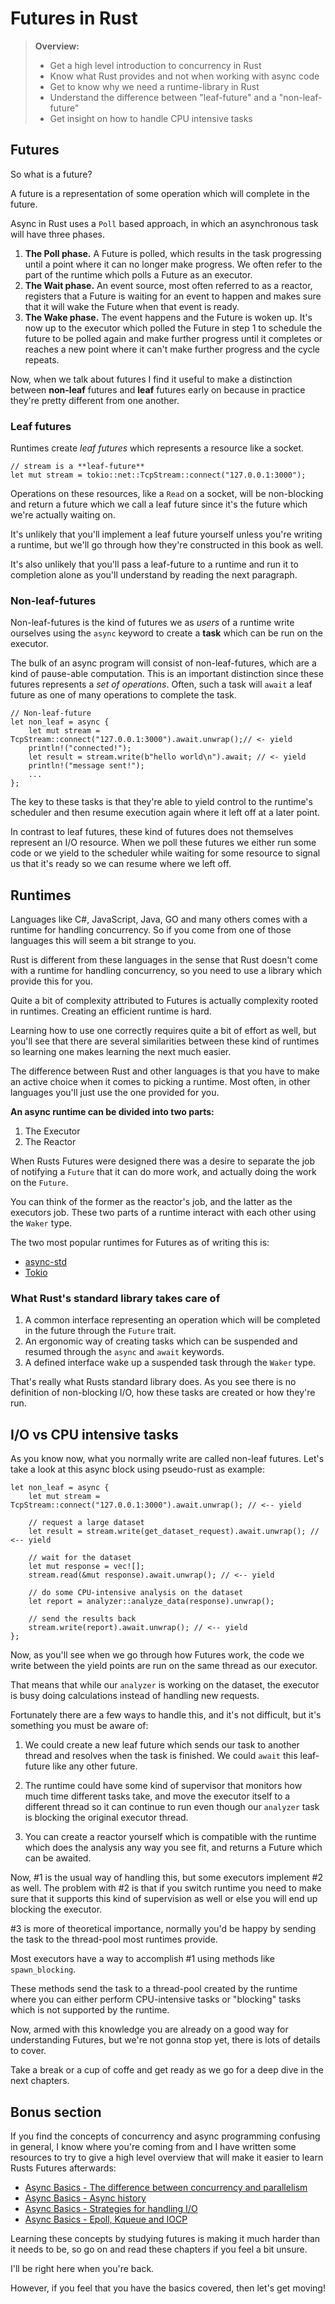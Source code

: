 # Futures in Rust

> **Overview:**
>
> - Get a high level introduction to concurrency in Rust
> - Know what Rust provides and not when working with async code
> - Get to know why we need a runtime-library in Rust
> - Understand the difference between  "leaf-future" and a "non-leaf-future"
> - Get insight on how to handle CPU intensive tasks

## Futures

So what is a future?

A future is a representation of some operation which will complete in the
future.

Async in Rust uses a `Poll` based approach, in which an asynchronous task will
have three phases.

1. **The Poll phase.** A Future is polled, which results in the task progressing until
a point where it can no longer make progress. We often refer to the part of the
runtime which polls a Future as an executor.
2. **The Wait phase.** An event source, most often referred to as a reactor,
registers that a Future is waiting for an event to happen and makes sure that it
will wake the Future when that event is ready.
3. **The Wake phase.** The event happens and the Future is woken up. It's now up
to the executor which polled the Future in step 1 to schedule the future to be
polled again and make further progress until it completes or reaches a new point
where it can't make further progress and the cycle repeats.

Now, when we talk about futures I find it useful to make a distinction between
**non-leaf** futures and **leaf** futures early on because in practice they're
pretty different from one another.

### Leaf futures

Runtimes create _leaf futures_ which represents a resource like a socket.

```rust, ignore, noplaypen
// stream is a **leaf-future**
let mut stream = tokio::net::TcpStream::connect("127.0.0.1:3000");
```

Operations on these resources, like a `Read` on a socket, will be non-blocking
and return a future which we call a leaf future since it's the future which
we're actually waiting on.

It's unlikely that you'll implement a leaf future yourself unless you're writing
a runtime, but we'll go through how they're constructed in this book as well.

It's also unlikely that you'll pass a leaf-future to a runtime and run it to
completion alone as you'll understand by reading the next paragraph.

### Non-leaf-futures

Non-leaf-futures is the kind of futures we as _users_ of a runtime write
ourselves using the `async` keyword to create a **task** which can be run on the
executor.

The bulk of an async program will consist of non-leaf-futures, which are a kind
of pause-able computation. This is an important distinction since these futures represents a _set of operations_. Often, such a task will `await` a leaf future
as one of many operations to complete the task.

```rust, ignore, noplaypen, edition2018
// Non-leaf-future
let non_leaf = async {
    let mut stream = TcpStream::connect("127.0.0.1:3000").await.unwrap();// <- yield
    println!("connected!");
    let result = stream.write(b"hello world\n").await; // <- yield
    println!("message sent!");
    ...
};
```

The key to these tasks is that they're able to yield control to the runtime's
scheduler and then resume execution again where it left off at a later point.

In contrast to leaf futures, these kind of futures does not themselves represent
an I/O resource. When we poll these futures we either run some code or we yield
to the scheduler while waiting for some resource to signal us that it's ready so
we can resume where we left off.

## Runtimes

Languages like C#, JavaScript, Java, GO and many others comes with a runtime
for handling concurrency. So if you come from one of those languages this will
seem a bit strange to you.

Rust is different from these languages in the sense that Rust doesn't come with
a runtime for handling concurrency, so you need to use a library which provide
this for you.

Quite a bit of complexity attributed to Futures is actually complexity rooted
in runtimes. Creating an efficient runtime is hard.

Learning how to use one correctly requires quite a bit of effort as well, but
you'll see that there are several similarities between these kind of runtimes so
learning one makes learning the next much easier.

The difference between Rust and other languages is that you have to make an
active choice when it comes to picking a runtime. Most often, in other languages
you'll just use the one provided for you.

**An async runtime can be divided into two parts:**

1. The Executor
2. The Reactor

When Rusts Futures were designed there was a desire to separate the job of
notifying a `Future` that it can do more work, and actually doing the work
on the `Future`.

You can think of the former as the reactor's job, and the latter as the
executors job. These two parts of a runtime interact with each other using the `Waker` type.

The two most popular runtimes for Futures as of writing this is:

- [async-std](https://github.com/async-rs/async-std)
- [Tokio](https://github.com/tokio-rs/tokio)

### What Rust's standard library takes care of

1. A common interface representing an operation which will be completed in the
future through the `Future` trait.
2. An ergonomic way of creating tasks which can be suspended and resumed through
the `async` and `await` keywords.
3. A defined interface wake up a suspended task through the `Waker` type.

That's really what Rusts standard library does. As you see there is no definition
of non-blocking I/O, how these tasks are created or how they're run.

## I/O vs CPU intensive tasks

As you know now, what you normally write are called non-leaf futures. Let's
take a look at this async block using pseudo-rust as example:

```rust, ignore
let non_leaf = async {
    let mut stream = TcpStream::connect("127.0.0.1:3000").await.unwrap(); // <-- yield

    // request a large dataset
    let result = stream.write(get_dataset_request).await.unwrap(); // <-- yield

    // wait for the dataset
    let mut response = vec![];
    stream.read(&mut response).await.unwrap(); // <-- yield

    // do some CPU-intensive analysis on the dataset
    let report = analyzer::analyze_data(response).unwrap();

    // send the results back
    stream.write(report).await.unwrap(); // <-- yield
};
```

Now, as you'll see when we go through how Futures work, the code we write between
the yield points are run on the same thread as our executor.

That means that while our `analyzer` is working on the dataset, the executor
is busy doing calculations instead of handling new requests.

Fortunately there are a few ways to handle this, and it's not difficult, but it's
something you must be aware of:

1. We could create a new leaf future which sends our task to another thread and
resolves when the task is finished. We could `await` this leaf-future like any
other future.

2. The runtime could have some kind of supervisor that monitors how much time
different tasks take, and move the executor itself to a different thread so it can
continue to run even though our `analyzer` task is blocking the original executor thread.

3. You can create a reactor yourself which is compatible with the runtime which
does the analysis any way you see fit, and returns a Future which can be awaited.

Now, #1 is the usual way of handling this, but some executors implement #2 as well.
The problem with #2 is that if you switch runtime you need to make sure that it
supports this kind of supervision as well or else you will end up blocking the
executor.

#3 is more of theoretical importance, normally you'd be happy by sending the task
to the thread-pool most runtimes provide.

Most executors have a way to accomplish #1 using methods like `spawn_blocking`.

These methods send the task to a thread-pool created by the runtime where you
can either perform CPU-intensive tasks or "blocking" tasks which is not supported
by the runtime.

Now, armed with this knowledge you are already on a good way for understanding
Futures, but we're not gonna stop yet, there is lots of details to cover.

Take a break or a cup of coffe and get ready as we go for a deep dive in the next chapters.

## Bonus section

If you find the concepts of concurrency and async programming confusing in
general, I know where you're coming from and I have written some resources to
try to give a high level overview that will make it easier to learn Rusts
Futures afterwards:

* [Async Basics - The difference between concurrency and parallelism](https://cfsamson.github.io/book-exploring-async-basics/1_concurrent_vs_parallel.html)
* [Async Basics - Async history](https://cfsamson.github.io/book-exploring-async-basics/2_async_history.html)
* [Async Basics - Strategies for handling I/O](https://cfsamson.github.io/book-exploring-async-basics/5_strategies_for_handling_io.html)
* [Async Basics - Epoll, Kqueue and IOCP](https://cfsamson.github.io/book-exploring-async-basics/6_epoll_kqueue_iocp.html)

Learning these concepts by studying futures is making it much harder than
it needs to be, so go on and read these chapters if you feel a bit unsure.

I'll be right here when you're back.

However, if you feel that you have the basics covered, then let's get moving!

[async_std]: https://github.com/async-rs/async-std
[tokio]: https://github.com/tokio-rs/tokio
[compat_info]: https://rust-lang.github.io/futures-rs/blog/2019/04/18/compatibility-layer.html
[futures_rs]: https://github.com/rust-lang/futures-rs
